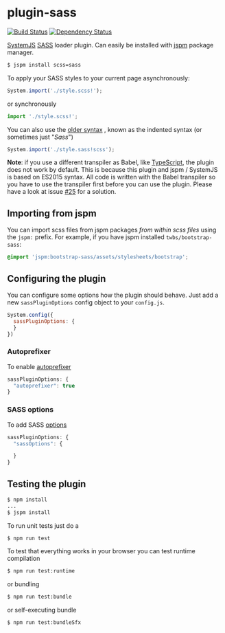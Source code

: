 # plugin-sass

[![Build Status](https://travis-ci.org/mobilexag/plugin-sass.svg?branch=master)](https://travis-ci.org/mobilexag/plugin-sass)
[![Dependency Status](https://david-dm.org/mobilexag/plugin-sass.svg)](https://david-dm.org/mobilexag/plugin-sass)

[SystemJS](https://github.com/systemjs/systemjs)
[SASS](http://sass-lang.com) loader plugin. Can easily be installed with
[jspm](http://jspm.io) package manager.

```sh
$ jspm install scss=sass
```

To apply your SASS styles to your current page asynchronously:

```js
System.import('./style.scss!');
```

or synchronously

```js
import './style.scss!';
```

You can also use the [older syntax](http://sass-lang.com/documentation/file.SASS_REFERENCE.html#syntax)
, known as the indented syntax (or sometimes just "_Sass_")

```js
System.import('./style.sass!scss');
```

**Note**: if you use a different transpiler as Babel, like [TypeScript](http://www.typescriptlang.org), the plugin does not work by default. This is because this plugin and jspm / SystemJS is based on ES2015 syntax. All code is written with the Babel transpiler so you have to use the transpiler first before you can use the plugin. Please have a look at issue [#25](https://github.com/mobilexag/plugin-sass/issues/25#issuecomment-179704867) for a solution.

## Importing from jspm

You can import scss files from jspm packages *from within scss files* using the `jspm:` prefix. For example, if you have jspm installed `twbs/bootstrap-sass`:

```scss
@import 'jspm:bootstrap-sass/assets/stylesheets/bootstrap';
```

## Configuring the plugin

You can configure some options how the plugin should behave. Just add a new
`sassPluginOptions` config object to your `config.js`.

```js
System.config({
  sassPluginOptions: {
  }
})
```

### Autoprefixer

To enable [autoprefixer](https://github.com/postcss/autoprefixer)

```js
sassPluginOptions: {
  "autoprefixer": true
}
```

### SASS options

To add SASS [options](https://github.com/medialize/sass.js/#using-the-sassjs-api)

```js
sassPluginOptions: {
  "sassOptions": {

  }
}
```

## Testing the plugin

```sh
$ npm install
...
$ jspm install
```

To run unit tests just do a

```sh
$ npm run test
```

To test that everything works in your browser you can test runtime compilation

```sh
$ npm run test:runtime
```

or bundling

```sh
$ npm run test:bundle
```

or self-executing bundle

```sh
$ npm run test:bundleSfx
```
